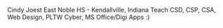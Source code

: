 Cindy Joest
East Noble HS - Kendallville, Indiana
Teach CSD, CSP, CSA, Web Design, PLTW Cyber, MS Office/Digi Apps
:)
